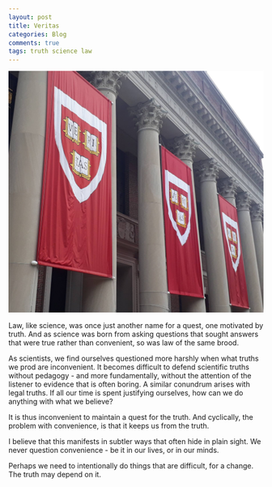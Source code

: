 ```yaml
---
layout: post
title: Veritas
categories: Blog
comments: true
tags: truth science law
---
```


![Veritas at Harvard](/images/2018/2018-05-29-Veritas_1.jpg "Veritas is a double-edged sword")

Law, like science, was once just another name for a quest, one motivated by truth. And as science was born from asking questions that sought answers that were true rather than convenient, so was law of the same brood.


As scientists, we find ourselves questioned more harshly when what truths we prod are inconvenient. It becomes difficult to defend scientific truths without pedagogy - and more fundamentally, without the attention of the listener to evidence that is often boring. A similar conundrum arises with legal truths. If all our time is spent justifying ourselves, how can we do anything with what we believe?


It is thus inconvenient to maintain a quest for the truth. And cyclically, the problem with convenience, is that it keeps us from the truth.


I believe that this manifests in subtler ways that often hide in plain sight. We never question convenience - be it in our lives, or in our minds.


Perhaps we need to intentionally do things that are difficult, for a change. The truth may depend on it.

